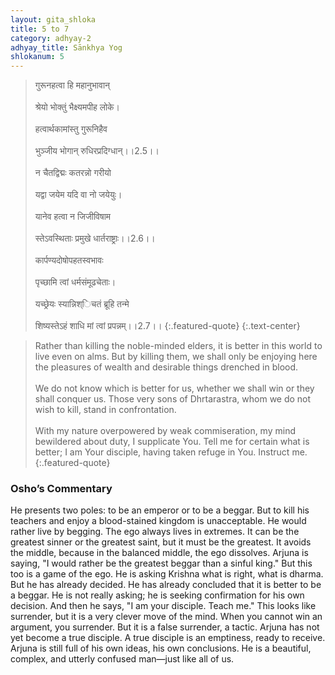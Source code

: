 ```yaml
---
layout: gita_shloka
title: 5 to 7
category: adhyay-2
adhyay_title: Sānkhya Yog
shlokanum: 5
---
```


> गुरूनहत्वा हि महानुभावान्<br><br>श्रेयो भोक्तुं भैक्ष्यमपीह लोके।<br><br>हत्वार्थकामांस्तु गुरूनिहैव<br><br>भुञ्जीय भोगान् रुधिरप्रदिग्धान्।।2.5।।<br><br>न चैतद्विद्मः कतरन्नो गरीयो<br><br>यद्वा जयेम यदि वा नो जयेयुः।<br><br>यानेव हत्वा न जिजीविषाम<br><br>स्तेऽवस्थिताः प्रमुखे धार्तराष्ट्राः।।2.6।।<br><br>कार्पण्यदोषोपहतस्वभावः<br><br>पृच्छामि त्वां धर्मसंमूढचेताः।<br><br>यच्छ्रेयः स्यान्निश्िचतं ब्रूहि तन्मे<br><br>शिष्यस्तेऽहं शाधि मां त्वां प्रपन्नम्।।2.7।।
{:.featured-quote} 
{:.text-center}

> Rather than killing the noble-minded elders, it is better in this world to live even on alms. But by killing them, we shall only be enjoying here the pleasures of wealth and desirable things drenched in blood.<br><br>We do not know which is better for us, whether we shall win or they shall conquer us. Those very sons of Dhrtarastra, whom we do not wish to kill, stand in confrontation.<br><br>With my nature overpowered by weak commiseration, my mind bewildered about duty, I supplicate You. Tell me for certain what is better; I am Your disciple, having taken refuge in You. Instruct me.
{:.featured-quote}

### Osho’s Commentary
He presents two poles: to be an emperor or to be a beggar. But to kill his teachers and enjoy a blood-stained kingdom is unacceptable. He would rather live by begging.
The ego always lives in extremes. It can be the greatest sinner or the greatest saint, but it must be the greatest. It avoids the middle, because in the balanced middle, the ego dissolves. Arjuna is saying, "I would rather be the greatest beggar than a sinful king." But this too is a game of the ego.
He is asking Krishna what is right, what is dharma. But he has already decided. He has already concluded that it is better to be a beggar. He is not really asking; he is seeking confirmation for his own decision.
And then he says, "I am your disciple. Teach me." This looks like surrender, but it is a very clever move of the mind. When you cannot win an argument, you surrender. But it is a false surrender, a tactic. Arjuna has not yet become a true disciple. A true disciple is an emptiness, ready to receive. Arjuna is still full of his own ideas, his own conclusions. He is a beautiful, complex, and utterly confused man—just like all of us.
